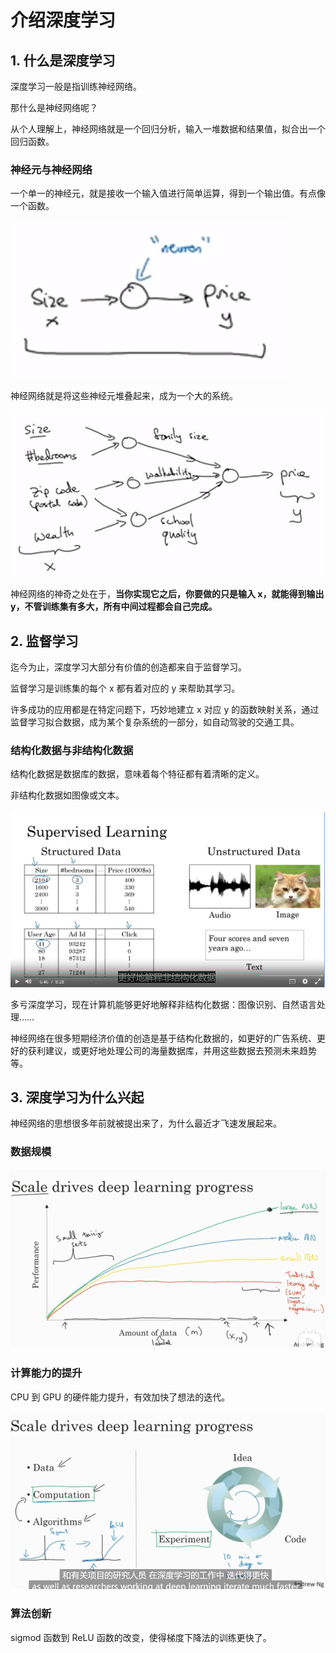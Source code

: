 # 介绍深度学习

## 1. 什么是深度学习

深度学习一般是指训练神经网络。

那什么是神经网络呢？

从个人理解上，神经网络就是一个回归分析，输入一堆数据和结果值，拟合出一个回归函数。

### 神经元与神经网络

一个单一的神经元，就是接收一个输入值进行简单运算，得到一个输出值。有点像一个函数。

![](./imgs/神经元.png)

神经网络就是将这些神经元堆叠起来，成为一个大的系统。

![](./imgs/神经网络.png)

神经网络的神奇之处在于，**当你实现它之后，你要做的只是输入 x，就能得到输出 y，不管训练集有多大，所有中间过程都会自己完成。**

## 2. 监督学习

迄今为止，深度学习大部分有价值的创造都来自于监督学习。

监督学习是训练集的每个 x 都有着对应的 y 来帮助其学习。

许多成功的应用都是在特定问题下，巧妙地建立 x 对应 y 的函数映射关系，通过监督学习拟合数据，成为某个复杂系统的一部分，如自动驾驶的交通工具。

### 结构化数据与非结构化数据

结构化数据是数据库的数据，意味着每个特征都有着清晰的定义。

非结构化数据如图像或文本。

![](./imgs/结构化与非结构化.png)

多亏深度学习，现在计算机能够更好地解释非结构化数据：图像识别、自然语言处理……

神经网络在很多短期经济价值的创造是基于结构化数据的，如更好的广告系统、更好的获利建议，或更好地处理公司的海量数据库，并用这些数据去预测未来趋势等。

## 3. 深度学习为什么兴起

神经网络的思想很多年前就被提出来了，为什么最近才飞速发展起来。

### 数据规模

![](./imgs/数据规模与算法结果.png)

### 计算能力的提升

CPU 到 GPU 的硬件能力提升，有效加快了想法的迭代。

![](./imgs/想法迭代.png)

### 算法创新

sigmod 函数到 ReLU 函数的改变，使得梯度下降法的训练更快了。
